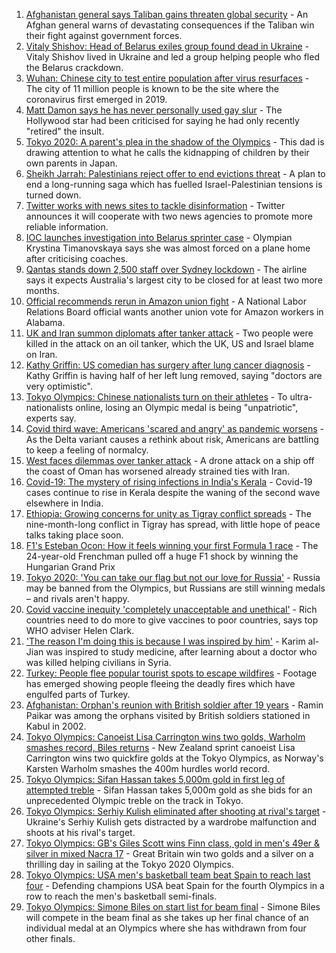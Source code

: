 1. [Afghanistan general says Taliban gains threaten global security](https://www.bbc.co.uk/news/world-asia-58068299) - An Afghan general warns of devastating consequences if the Taliban win their fight against government forces.
2. [Vitaly Shishov: Head of Belarus exiles group found dead in Ukraine](https://www.bbc.co.uk/news/world-europe-58065313) - Vitaly Shishov lived in Ukraine and led a group helping people who fled the Belarus crackdown.
3. [Wuhan: Chinese city to test entire population after virus resurfaces](https://www.bbc.co.uk/news/world-asia-china-58066744) - The city of 11 million people is known to be the site where the coronavirus first emerged in 2019.
4. [Matt Damon says he has never personally used gay slur](https://www.bbc.co.uk/news/entertainment-arts-58069170) - The Hollywood star had been criticised for saying he had only recently "retired" the insult.
5. [Tokyo 2020: A parent's plea in the shadow of the Olympics](https://www.bbc.co.uk/news/world-asia-58057432) - This dad is drawing attention to what he calls the kidnapping of children by their own parents in Japan.
6. [Sheikh Jarrah: Palestinians reject offer to end evictions threat](https://www.bbc.co.uk/news/world-middle-east-58024060) - A plan to end a long-running saga which has fuelled Israel-Palestinian tensions is turned down.
7. [Twitter works with news sites to tackle disinformation](https://www.bbc.co.uk/news/business-58065463) - Twitter announces it will cooperate with two news agencies to promote more reliable information.
8. [IOC launches investigation into Belarus sprinter case](https://www.bbc.co.uk/news/world-europe-58065318) - Olympian Krystina Timanovskaya says she was almost forced on a plane home after criticising coaches.
9. [Qantas stands down 2,500 staff over Sydney lockdown](https://www.bbc.co.uk/news/world-australia-58066390) - The airline says it expects Australia's largest city to be closed for at least two more months.
10. [Official recommends rerun in Amazon union fight](https://www.bbc.co.uk/news/technology-58065874) - A National Labor Relations Board official wants another union vote for Amazon workers in Alabama.
11. [UK and Iran summon diplomats after tanker attack](https://www.bbc.co.uk/news/world-middle-east-58059271) - Two people were killed in the attack on an oil tanker, which the UK, US and Israel blame on Iran.
12. [Kathy Griffin: US comedian has surgery after lung cancer diagnosis](https://www.bbc.co.uk/news/entertainment-arts-58061672) - Kathy Griffin is having half of her left lung removed, saying "doctors are very optimistic".
13. [Tokyo Olympics: Chinese nationalists turn on their athletes](https://www.bbc.co.uk/news/world-asia-china-58024068) - To ultra-nationalists online, losing an Olympic medal is being "unpatriotic", experts say.
14. [Covid third wave: Americans 'scared and angry' as pandemic worsens](https://www.bbc.co.uk/news/world-us-canada-58014719) - As the Delta variant causes a rethink about risk, Americans are battling to keep a feeling of normalcy.
15. [West faces dilemmas over tanker attack](https://www.bbc.co.uk/news/world-middle-east-58061401) - A drone attack on a ship off the coast of Oman has worsened already strained ties with Iran.
16. [Covid-19: The mystery of rising infections in India's Kerala](https://www.bbc.co.uk/news/world-asia-india-58054124) - Covid-19 cases continue to rise in Kerala despite the waning of the second wave elsewhere in India.
17. [Ethiopia: Growing concerns for unity as Tigray conflict spreads](https://www.bbc.co.uk/news/world-africa-58051057) - The nine-month-long conflict in Tigray has spread, with little hope of peace talks taking place soon.
18. [F1's Esteban Ocon: How it feels winning your first Formula 1 race](https://www.bbc.co.uk/news/world-us-canada-58061076) - The 24-year-old Frenchman pulled off a huge F1 shock by winning the Hungarian Grand Prix
19. [Tokyo 2020: 'You can take our flag but not our love for Russia'](https://www.bbc.co.uk/news/world-58063003) - Russia may be banned from the Olympics, but Russians are still winning medals – and rivals aren't happy.
20. [Covid vaccine inequity 'completely unacceptable and unethical'](https://www.bbc.co.uk/news/world-asia-58067686) - Rich countries need to do more to give vaccines to poor countries, says top WHO adviser Helen Clark.
21. ['The reason I'm doing this is because I was inspired by him'](https://www.bbc.co.uk/news/world-58056949) - Karim al-Jian was inspired to study medicine, after learning about a doctor who was killed helping civilians in Syria.
22. [Turkey: People flee popular tourist spots to escape wildfires](https://www.bbc.co.uk/news/world-europe-58051746) - Footage has emerged showing people fleeing the deadly fires which have engulfed parts of Turkey.
23. [Afghanistan: Orphan's reunion with British soldier after 19 years](https://www.bbc.co.uk/news/world-asia-58028234) - Ramin Paikar was among the orphans visited by British soldiers stationed in Kabul in 2002.
24. [Tokyo Olympics: Canoeist Lisa Carrington wins two golds, Warholm smashes record, Biles returns](https://www.bbc.co.uk/sport/olympics/58067507) - New Zealand sprint canoeist Lisa Carrington wins two quickfire golds at the Tokyo Olympics, as Norway's Karsten Warholm smashes the 400m hurdles world record.
25. [Tokyo Olympics: Sifan Hassan takes 5,000m gold in first leg of attempted treble](https://www.bbc.co.uk/sport/olympics/58060630) - Sifan Hassan takes 5,000m gold as she bids for an unprecedented Olympic treble on the track in Tokyo.
26. [Tokyo Olympics: Serhiy Kulish eliminated after shooting at rival's target](https://www.bbc.co.uk/sport/olympics/58059350) - Ukraine's Serhiy Kulish gets distracted by a wardrobe malfunction and shoots at his rival's target.
27. [Tokyo Olympics: GB's Giles Scott wins Finn class, gold in men's 49er & silver in mixed Nacra 17](https://www.bbc.co.uk/sport/olympics/58067716) - Great Britain win two golds and a silver on a thrilling day in sailing at the Tokyo 2020 Olympics.
28. [Tokyo Olympics: USA men's basketball team beat Spain to reach last four](https://www.bbc.co.uk/sport/olympics/58067515) - Defending champions USA beat Spain for the fourth Olympics in a row to reach the men's basketball semi-finals.
29. [Tokyo Olympics: Simone Biles on start list for beam final](https://www.bbc.co.uk/sport/olympics/58054200) - Simone Biles will compete in the beam final as she takes up her final chance of an individual medal at an Olympics where she has withdrawn from four other finals.
